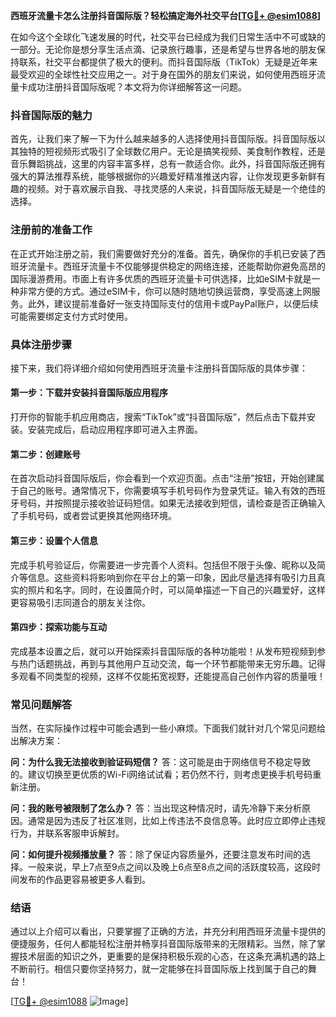 **西班牙流量卡怎么注册抖音国际版？轻松搞定海外社交平台[[TG💪+ @esim1088](https://t.me/s/esim1088)]**

在如今这个全球化飞速发展的时代，社交平台已经成为我们日常生活中不可或缺的一部分。无论你是想分享生活点滴、记录旅行趣事，还是希望与世界各地的朋友保持联系，社交平台都提供了极大的便利。而抖音国际版（TikTok）无疑是近年来最受欢迎的全球性社交应用之一。对于身在国外的朋友们来说，如何使用西班牙流量卡成功注册抖音国际版呢？本文将为你详细解答这一问题。

### 抖音国际版的魅力

首先，让我们来了解一下为什么越来越多的人选择使用抖音国际版。抖音国际版以其独特的短视频形式吸引了全球数亿用户。无论是搞笑视频、美食制作教程，还是音乐舞蹈挑战，这里的内容丰富多样，总有一款适合你。此外，抖音国际版还拥有强大的算法推荐系统，能够根据你的兴趣爱好精准推送内容，让你发现更多新鲜有趣的视频。对于喜欢展示自我、寻找灵感的人来说，抖音国际版无疑是一个绝佳的选择。

### 注册前的准备工作

在正式开始注册之前，我们需要做好充分的准备。首先，确保你的手机已安装了西班牙流量卡。西班牙流量卡不仅能够提供稳定的网络连接，还能帮助你避免高昂的国际漫游费用。市面上有许多优质的西班牙流量卡可供选择，比如eSIM卡就是一种非常方便的方式。通过eSIM卡，你可以随时随地切换运营商，享受高速上网服务。此外，建议提前准备好一张支持国际支付的信用卡或PayPal账户，以便后续可能需要绑定支付方式时使用。

### 具体注册步骤

接下来，我们将详细介绍如何使用西班牙流量卡注册抖音国际版的具体步骤：

#### 第一步：下载并安装抖音国际版应用程序

打开你的智能手机应用商店，搜索“TikTok”或“抖音国际版”，然后点击下载并安装。安装完成后，启动应用程序即可进入主界面。

#### 第二步：创建账号

在首次启动抖音国际版后，你会看到一个欢迎页面。点击“注册”按钮，开始创建属于自己的账号。通常情况下，你需要填写手机号码作为登录凭证。输入有效的西班牙号码，并按照提示接收验证码短信。如果无法接收到短信，请检查是否正确输入了手机号码，或者尝试更换其他网络环境。

#### 第三步：设置个人信息

完成手机号验证后，你需要进一步完善个人资料。包括但不限于头像、昵称以及简介等信息。这些资料将影响到你在平台上的第一印象，因此尽量选择有吸引力且真实的照片和名字。同时，在设置简介时，可以简单描述一下自己的兴趣爱好，这样更容易吸引志同道合的朋友关注你。

#### 第四步：探索功能与互动

完成基本设置之后，就可以开始探索抖音国际版的各种功能啦！从发布短视频到参与热门话题挑战，再到与其他用户互动交流，每一个环节都能带来无穷乐趣。记得多观看不同类型的视频，这样不仅能拓宽视野，还能提高自己创作内容的质量哦！

### 常见问题解答

当然，在实际操作过程中可能会遇到一些小麻烦。下面我们就针对几个常见问题给出解决方案：

**问：为什么我无法接收到验证码短信？**
答：这可能是由于网络信号不稳定导致的。建议切换至更优质的Wi-Fi网络试试看；若仍然不行，则考虑更换手机号码重新注册。

**问：我的账号被限制了怎么办？**
答：当出现这种情况时，请先冷静下来分析原因。通常是因为违反了社区准则，比如上传违法不良信息等。此时应立即停止违规行为，并联系客服申诉解封。

**问：如何提升视频播放量？**
答：除了保证内容质量外，还要注意发布时间的选择。一般来说，早上7点至9点之间以及晚上6点至8点之间的活跃度较高，这段时间发布的作品更容易被更多人看到。

### 结语

通过以上介绍可以看出，只要掌握了正确的方法，并充分利用西班牙流量卡提供的便捷服务，任何人都能轻松注册并畅享抖音国际版带来的无限精彩。当然，除了掌握技术层面的知识之外，更重要的是保持积极乐观的心态，在这条充满机遇的路上不断前行。相信只要你坚持努力，就一定能够在抖音国际版上找到属于自己的舞台！

[[TG💪+ @esim1088](https://t.me/s/esim1088) ![Image](https://i.postimg.cc/4NQfJmqS/Snipaste-2025-05-13-00-14-12.png)]